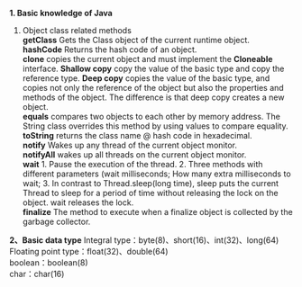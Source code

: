 <b>1. Basic knowledge of Java</b>
1. Object class related methods<br>
<b>getClass</b>  Gets the Class object of the current runtime object.<br>
<b>hashCode</b> Returns the hash code of an object.<br>
<b>clone</b> copies the current object and must implement the <b>Cloneable</b> interface. <b>Shallow copy</b> copy the value of the basic type and copy the reference type. <b>Deep copy</b> copies the value of the basic type, and copies not only the reference of the object but also the properties and methods of the object. The difference is that deep copy creates a new object.<br>
<b>equals</b> compares two objects to each other by memory address. The String class overrides this method by using values to compare equality.<br>
<b>toString</b> returns the class name @ hash code in hexadecimal.<br>
<b>notify</b> Wakes up any thread of the current object monitor.<br>
<b>notifyAll</b> wakes up all threads on the current object monitor.<br>
<b>wait</b> 1. Pause the execution of the thread. 2. Three methods with different parameters (wait milliseconds; How many extra milliseconds to wait; 3. In contrast to Thread.sleep(long time), sleep puts the current Thread to sleep for a period of time without releasing the lock on the object. wait releases the lock.<br>
<b>finalize</b> The method to execute when a finalize object is collected by the garbage collector.<br>


<b>2、Basic data type</b>
Integral type：byte(8)、short(16)、int(32)、long(64)<br>
Floating point type：float(32)、double(64)<br>
boolean：boolean(8)<br>
char：char(16)<br>

